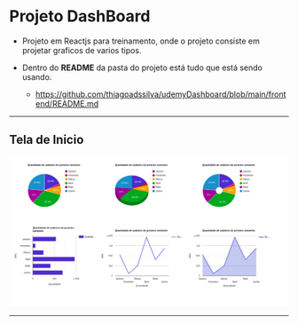 # Projeto DashBoard
* Projeto em Reactjs para treinamento, onde o projeto consiste em projetar graficos de varios tipos.

* Dentro do <b>README</b> da pasta do projeto está tudo que está sendo usando.
   * https://github.com/thiagoadssilva/udemyDashboard/blob/main/frontend/README.md

<hr/>

## <b>Tela de Inicio</b> 

![Tela Principal](image/grafico.png)

<hr>

